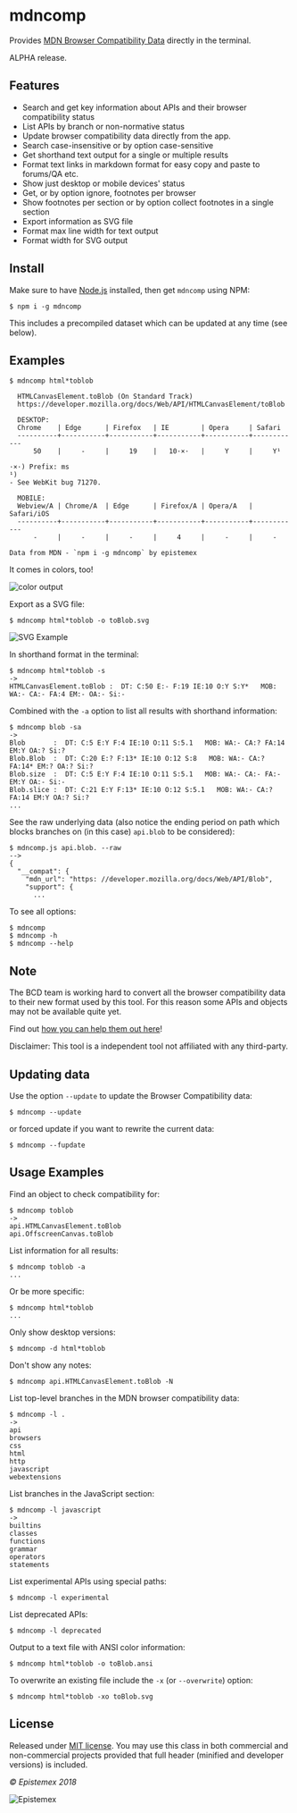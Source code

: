 mdncomp
=======

Provides [MDN Browser Compatibility Data](https://github.com/mdn/browser-compat-data) directly in the terminal.

ALPHA release.


Features
--------
- Search and get key information about APIs and their browser compatibility status
- List APIs by branch or non-normative status
- Update browser compatibility data directly from the app.
- Search case-insensitive or by option case-sensitive
- Get shorthand text output for a single or multiple results
- Format text links in markdown format for easy copy and paste to forums/QA etc.
- Show just desktop or mobile devices' status
- Get, or by option ignore, footnotes per browser
- Show footnotes per section or by option collect footnotes in a single section
- Export information as SVG file
- Format max line width for text output
- Format width for SVG output


Install
-------
Make sure to have [Node.js](https://nodejs.org/en/) installed, then get `mdncomp` using NPM:

    $ npm i -g mdncomp

This includes a precompiled dataset which can be updated at any time (see below).


Examples
--------

```text
$ mdncomp html*toblob

  HTMLCanvasElement.toBlob (On Standard Track)
  https://developer.mozilla.org/docs/Web/API/HTMLCanvasElement/toBlob

  DESKTOP:
  Chrome    | Edge      | Firefox   | IE        | Opera     | Safari
  ----------+-----------+-----------+-----------+-----------+------------
      50    |     -     |     19    |   10·×·   |     Y     |     Y¹

·×·) Prefix: ms
¹)
- See WebKit bug 71270.

  MOBILE:
  Webview/A | Chrome/A  | Edge      | Firefox/A | Opera/A   | Safari/iOS
  ----------+-----------+-----------+-----------+-----------+------------
      -     |     -     |     -     |     4     |     -     |     -

Data from MDN - `npm i -g mdncomp` by epistemex
```

It comes in colors, too!

![color output](https://i.imgur.com/Cw8ns62.png)

Export as a SVG file:

    $ mdncomp html*toblob -o toBlob.svg

![SVG Example](https://i.imgur.com/YssRnNs.png)

In shorthand format in the terminal:

```text
$ mdncomp html*toblob -s
->
HTMLCanvasElement.toBlob :  DT: C:50 E:- F:19 IE:10 O:Y S:Y*   MOB: WA:- CA:- FA:4 EM:- OA:- Si:-
```

Combined with the `-a` option to list all results with shorthand information:
```text
$ mdncomp blob -sa
->
Blob       :  DT: C:5 E:Y F:4 IE:10 O:11 S:5.1   MOB: WA:- CA:? FA:14 EM:Y OA:? Si:?
Blob.Blob  :  DT: C:20 E:? F:13* IE:10 O:12 S:8   MOB: WA:- CA:? FA:14* EM:? OA:? Si:?
Blob.size  :  DT: C:5 E:Y F:4 IE:10 O:11 S:5.1   MOB: WA:- CA:- FA:- EM:Y OA:- Si:-
Blob.slice :  DT: C:21 E:Y F:13* IE:10 O:12 S:5.1   MOB: WA:- CA:? FA:14 EM:Y OA:? Si:?
...
```

See the raw underlying data (also notice the ending period on path which blocks branches
on (in this case) `api.blob` to be considered):

```text
$ mdncomp.js api.blob. --raw
-->
{
  "__compat": {
    "mdn_url": "https: //developer.mozilla.org/docs/Web/API/Blob",
    "support": {
      ...
```

To see all options:

    $ mdncomp
    $ mdncomp -h
    $ mdncomp --help

Note
----
The BCD team is working hard to convert all the browser compatibility
data to their new format used by this tool. For this reason some APIs
and objects may not be available quite yet.

Find out [how you can help them out here](https://developer.mozilla.org/en-US/docs/MDN/Contribute/Structures/Compatibility_tables)!

Disclaimer: This tool is a independent tool not affiliated with any third-party.

Updating data
-------------

Use the option `--update` to update the Browser Compatibility data:

    $ mdncomp --update

or forced update if you want to rewrite the current data:

    $ mdncomp --fupdate


Usage Examples
--------------
Find an object to check compatibility for:
```text
$ mdncomp toblob
->
api.HTMLCanvasElement.toBlob
api.OffscreenCanvas.toBlob
```

List information for all results:
```text
$ mdncomp toblob -a
...
```

Or be more specific:
```text
$ mdncomp html*toblob
...
```

Only show desktop versions:

    $ mdncomp -d html*toblob

Don't show any notes:

    $ mdncomp api.HTMLCanvasElement.toBlob -N

List top-level branches in the MDN browser compatibility data:
```text
$ mdncomp -l .
->
api
browsers
css
html
http
javascript
webextensions
```

List branches in the JavaScript section:
```text
$ mdncomp -l javascript
->
builtins
classes
functions
grammar
operators
statements
```

List experimental APIs using special paths:

    $ mdncomp -l experimental

List deprecated APIs:

    $ mdncomp -l deprecated

Output to a text file with ANSI color information:

    $ mdncomp html*toblob -o toBlob.ansi

To overwrite an existing file include the `-x` (or `--overwrite`) option:

    $ mdncomp html*toblob -xo toBlob.svg


License
-------
Released under [MIT license](http://choosealicense.com/licenses/mit/). You may use this class in both commercial and non-commercial projects provided that full header (minified and developer versions) is included.

*&copy; Epistemex 2018*

![Epistemex](https://i.imgur.com/GP6Q3v8.png)

